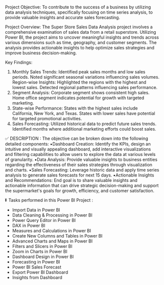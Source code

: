Project Objective:
To contribute to the success of a business by utilizing data analysis techniques, specifically focusing on time series analysis, to provide valuable insights and accurate sales forecasting. 

Project Overview:
The Super Store Sales Data Analysis project involves a comprehensive examination of sales data from a retail superstore. Utilizing Power BI, the project aims to uncover meaningful insights and trends across various dimensions such as time, geography, and customer segments. The analysis provides actionable insights to help optimize sales strategies and improve business decision-making.

Key Findings:
1. Monthly Sales Trends: Identified peak sales months and low sales periods.
Noted significant seasonal variations influencing sales volumes.
Region-wise Insights: Highlighted the regions with the highest and lowest sales. Detected regional patterns influencing sales performance.
2. Segment Analysis: Corporate segment shows consistent high sales.
Home office segment indicates potential for growth with targeted marketing.
3. State-wise Performance: States with the highest sales include California, New York, and Texas. States with lower sales have potential for targeted promotional activities.
4. Sales Forecasting: Utilized historical data to predict future sales trends.
Identified months where additional marketing efforts could boost sales.

✅️ DESCRIPTION :
The objective can be broken down into the following detailed components:
▪️Dashboard Creation: Identify the KPIs, design an intuitive and visually
appealing dashboard, add interactive visualizations and filtering capabilities to
allow users to explore the data at various levels of granularity.
▪️Data Analysis: Provide valuable insights to business entities regarding the effectiveness of their sales strategies through visualization and charts.
▪️Sales Forecasting: Leverage historic data and apply time series analysis to
generate sales forecasts for next 15 days.
▪️Actionable Insights and Recommendations: End goal is to share valuable insights and actionable information that can drive strategic decision-making and support the supermarket's goals for growth, efficiency, and customer satisfaction.

⏬️ Tasks performed in this Power BI Project :
- Import Data in Power BI
- Data Cleaning & Processing in Power BI
- Power Query Editor in Power BI
- DAX in Power BI
- Measures and Calculations in Power BI
- Create New Columns and Tables in Power BI
- Advanced Charts and Maps in Power BI
- Filters and Slicers in Power BI
- Zoom in Charts in Power BI
- Dashboard Design in Power BI 
- Forecasting in Power BI
- Power BI Sales Forecast
- Export Power BI Dashboard
- Insights from Dashboard
